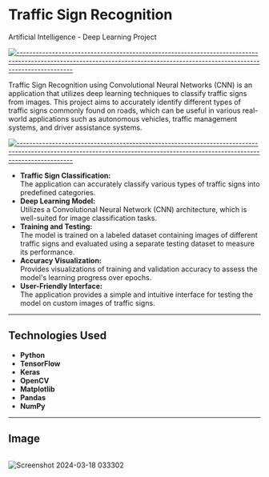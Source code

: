 # Traffic Sign Recognition
 Artificial Intelligence - Deep Learning Project

[![-----------------------------------------------------------------------------------------------------------------------------------------------------------------------------](https://raw.githubusercontent.com/andreasbm/readme/master/assets/lines/aqua.png)](https://github.com/BaseMax?tab=repositories)

Traffic Sign Recognition using Convolutional Neural Networks (CNN) is an application that utilizes deep learning techniques to classify traffic signs from images. This project aims to accurately identify different types of traffic signs commonly found on roads, which can be useful in various real-world applications such as autonomous vehicles, traffic management systems, and driver assistance systems.

[![-----------------------------------------------------------------------------------------------------------------------------------------------------------------------------](https://raw.githubusercontent.com/andreasbm/readme/master/assets/lines/aqua.png)](https://github.com/BaseMax?tab=repositories)

- **Traffic Sign Classification:**
   <div> The application can accurately classify various types of traffic signs into predefined categories. </div>
- **Deep Learning Model:**
   <div> Utilizes a Convolutional Neural Network (CNN) architecture, which is well-suited for image classification tasks. </div>
- **Training and Testing:**
  <div> The model is trained on a labeled dataset containing images of different traffic signs and evaluated using a separate testing dataset to measure its performance. </div>
- **Accuracy Visualization:**
  <div> Provides visualizations of training and validation accuracy to assess the model's learning progress over epochs. </div>
- **User-Friendly Interface:**
   <div> The application provides a simple and intuitive interface for testing the model on custom images of traffic signs. </div>
   
---

## Technologies Used

- **Python**
- **TensorFlow**
- **Keras**
- **OpenCV**
- **Matplotlib**
- **Pandas**
- **NumPy**

---
## Image

<div style="display: flex; justify-content: space-between;">
 
![Screenshot 2024-03-18 033302](https://github.com/Chamindu77/Traffic_Sign_Recognition/assets/117502200/d119f598-e0f6-4565-99fa-4dad3e1eaafc)

<div>
  
---
